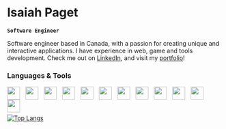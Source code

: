 # Isaiah Paget
**`Software Engineer`**  

Software engineer based in Canada, with a passion for creating unique and interactive applications. I have experience in web, game and tools development. Check me out on [LinkedIn](https://linkedin.com/in/isaiahpaget), and visit my [portfolio](https://isaiahpaget.ca)!


### Languages & Tools
<img align="left" alt="" width="30px" style="padding-right: 10px;" src="https://cdn.jsdelivr.net/gh/devicons/devicon/icons/typescript/typescript-original.svg"/>
<img align="left" alt="" width="30px" style="padding-right: 10px;" src="https://cdn.jsdelivr.net/gh/devicons/devicon/icons/html5/html5-original.svg"/>
<img align="left" alt="" width="30px" style="padding-right: 10px;" src="https://cdn.jsdelivr.net/gh/devicons/devicon/icons/css3/css3-original.svg"/>
<img align="left" alt="" width="30px" style="padding-right: 10px;" src="https://cdn.jsdelivr.net/gh/devicons/devicon/icons/react/react-original.svg"/>
<img align="left" alt="" width="30px" style="padding-right: 10px;" src="https://cdn.jsdelivr.net/gh/devicons/devicon/icons/python/python-original.svg"/>
<img align="left" alt="" width="30px" style="padding-right: 10px;" src="https://cdn.jsdelivr.net/gh/devicons/devicon/icons/tensorflow/tensorflow-original.svg" />
<img align="left" alt="" width="30px" style="padding-right: 10px;" src="https://cdn.jsdelivr.net/gh/devicons/devicon/icons/c/c-original.svg" />
<img align="left" alt="" width="30px" style="padding-right: 10px;" src="https://cdn.jsdelivr.net/gh/devicons/devicon/icons/cmake/cmake-original.svg" />
<img align="left" alt="" width="30px" style="padding-right: 10px;" src="https://cdn.jsdelivr.net/gh/devicons/devicon/icons/csharp/csharp-original.svg"/>
<img align="left" alt="" width="30px" style="padding-right: 10px;" src="https://cdn.jsdelivr.net/gh/devicons/devicon/icons/unity/unity-original.svg"/>
<img align="left" alt="" width="30px" style="padding-right: 10px;" src="https://cdn.jsdelivr.net/gh/devicons/devicon/icons/git/git-original.svg"/>
<img align="left" alt="" width="30px" style="padding-right: 10px;" src="https://cdn.jsdelivr.net/gh/devicons/devicon/icons/linux/linux-original.svg"/>

<br/>
<br/>
<br/>


[![Top Langs](https://github-readme-stats-git-master-isaiahpaget.vercel.app/api/top-langs/?username=isaiahpaget&theme=nightowl&layout=compact)](https://github.com/anuraghazra/github-readme-stats)

<br/>
